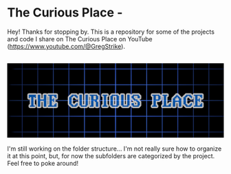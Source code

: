 # The Curious Place - 
Hey!  Thanks for stopping by.  This is a repository for some of the projects and code I share on The Curious Place on YouTube (https://www.youtube.com/@GregStrike).  

<!-- PROJECT LOGO -->
<br />
<div align="center">
  <a href="https://www.youtube.com/@GregStrike">
    <img src="images/banner.png" alt="The Curious Place Banner" />
  </a>
</div>

<!-- GETTING STARTED -->
I'm still working on the folder structure... I'm not really sure how to organize it at this point, but, for now the subfolders are categorized by the project.  Feel free to poke around!
